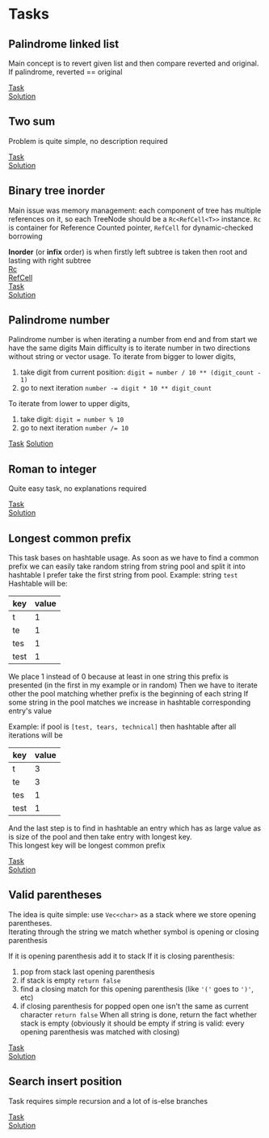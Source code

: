 # Tasks

## Palindrome linked list

Main concept is to revert given list and then compare reverted and original.  
If palindrome, reverted == original

[Task](https://leetcode.com/problems/palindrome-linked-list)  
[Solution](src/palindrome_linked_list.rs)

## Two sum

Problem is quite simple, no description required

[Task](https://leetcode.com/problems/two-sum)  
[Solution](src/two_sum.rs)

## Binary tree inorder

Main issue was memory management: each component of tree has multiple references on it,
so each TreeNode should be a `Rc<RefCell<T>>` instance.
`Rc` is container for Reference Counted pointer, `RefCell` for dynamic-checked borrowing

**Inorder** (or **infix** order) is when firstly left subtree is taken then root and lasting with right subtree  
[Rc](https://doc.rust-lang.org/std/rc/struct.Rc.html)  
[RefCell](https://doc.rust-lang.org/std/cell/struct.RefCell.html)  
[Task](https://leetcode.com/problems/binary-tree-inorder-traversal)  
[Solution](src/binary_tree_inorder_traversal.rs)

## Palindrome number

Palindrome number is when iterating a number from end and from start we have the same digits
Main difficulty is to iterate number in two directions without string or vector usage.
To iterate from bigger to lower digits,

1. take digit from current position: `digit = number / 10 ** (digit_count - 1)`
2. go to next iteration `number -= digit * 10 ** digit_count`

To iterate from lower to upper digits,

1. take digit: `digit = number % 10`
2. go to next iteration `number /= 10`

[Task](https://leetcode.com/problems/palindrome-number)
[Solution](src/palindrome_number.rs)

## Roman to integer

Quite easy task, no explanations required

[Task](https://leetcode.com/problems/roman-to-integer)  
[Solution](src/roman_to_integer.rs)

## Longest common prefix

This task bases on hashtable usage. As soon as we have to find a common
prefix we can easily take random string from string pool and split it into hashtable
I prefer take the first string from pool.
Example: string `test`
Hashtable will be:

| key  | value |
|------|-------|
| t    | 1     |
| te   | 1     |
| tes  | 1     |
| test | 1     |

We place 1 instead of 0 because at least in one string this prefix is presented (in the first in my example or in random)
Then we have to iterate other the pool matching whether prefix is the beginning of each string
If some string in the pool matches we increase in hashtable corresponding entry's value

Example: if pool is `[test, tears, technical]` then hashtable after all iterations will be

| key  | value |
|------|-------|
| t    | 3     |
| te   | 3     |
| tes  | 1     |
| test | 1     |

And the last step is to find in hashtable an entry which has as large value as is size
of the pool and then take entry with longest key.  
This longest key will be longest common prefix

[Task](https://leetcode.com/problems/longest-common-prefix)  
[Solution](src/longest_common_prefix.rs)  

## Valid parentheses

The idea is quite simple: use `Vec<char>` as a stack where we store opening parentheses.   
Iterating through the string we match whether symbol is opening or closing parenthesis

If it is opening parenthesis add it to stack
If it is closing parenthesis:
1) pop from stack last opening parenthesis
2) if stack is empty `return false`
3) find a closing match for this opening parenthesis (like `'('` goes to `')'`, etc)
4) if closing parenthesis for popped open one isn't the same as current character `return false`
When all string is done, return the fact whether stack is empty 
(obviously it should be empty if string is valid: every opening parenthesis was matched with closing)

[Task](https://leetcode.com/problems/valid-parentheses)  
[Solution](src/valid_parentheses.rs)


## Search insert position
Task requires simple recursion and a lot of is-else branches

[Task](https://leetcode.com/problems/valid-parentheses)  
[Solution](src/search_insert_position.rs)  
